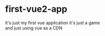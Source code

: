 # first-vue2-app
it's just my first vue application 
it's just a game  
and just using vue as a CDN 